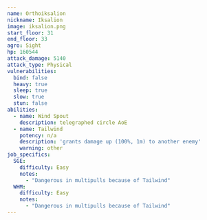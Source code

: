 ```yaml
---
name: Orthoiksalion
nickname: Iksalion
image: iksalion.png
start_floor: 31
end_floor: 33
agro: Sight
hp: 160544
attack_damage: 5140
attack_type: Physical
vulnerabilities:
  bind: false
  heavy: true
  sleep: true
  slow: true
  stun: false
abilities:
  - name: Wind Spout
    description: telegraphed circle AoE
  - name: Tailwind
    potency: n/a
    description: 'grants damage up (100%, 1m) to another enemy'
    warning: other
job_specifics:
  SGE:
    difficulty: Easy
    notes:
      - "Dangerous in multipulls because of Tailwind"
  WHM:
    difficulty: Easy
    notes:
      - "Dangerous in multipulls because of Tailwind"
---
```

